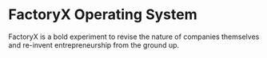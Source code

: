 # FactoryX Operating System

FactoryX is a bold experiment to revise the nature of companies themselves and re-invent entrepreneurship from the ground up.
